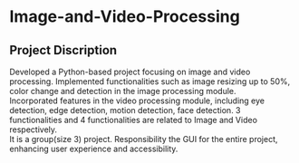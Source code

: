 # Image-and-Video-Processing


## Project Discription

Developed a Python-based project focusing on image and video processing. Implemented functionalities such as image
resizing up to 50%, color change and detection in the image processing module.  
Incorporated features in the video processing module, including eye detection, edge detection, motion detection, face
detection. 3 functionalities and 4 functionalities are related to Image and Video respectively.  
It is a group(size 3) project. Responsibility the GUI for the entire project, enhancing user experience and accessibility.  
